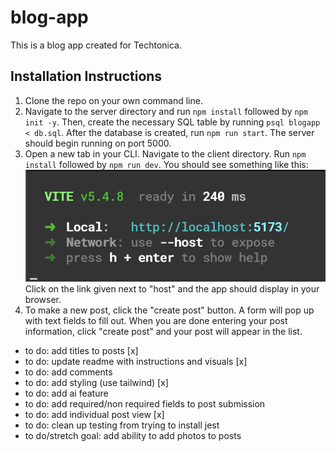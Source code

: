 # blog-app

This is a blog app created for Techtonica.

## Installation Instructions

1. Clone the repo on your own command line.
2. Navigate to the server directory and run `npm install` followed by `npm init -y`. Then, create the necessary SQL table by running `psql blogapp < db.sql`. After the database is created, run `npm run start`. The server should begin running on port 5000.
3. Open a new tab in your CLI. Navigate to the client directory. Run `npm install` followed by `npm run dev`. You should see something like this: ![terminal](public/commandline.png) Click on the link given next to "host" and the app should display in your browser.
4. To make a new post, click the "create post" button. A form will pop up with text fields to fill out. When you are done entering your post information, click "create post" and your post will appear in the list.

- to do: add titles to posts [x]
- to do: update readme with instructions and visuals [x]
- to do: add comments
- to do: add styling (use tailwind) [x]
- to do: add ai feature
- to do: add required/non required fields to post submission
- to do: add individual post view [x]
- to do: clean up testing from trying to install jest
- to do/stretch goal: add ability to add photos to posts

